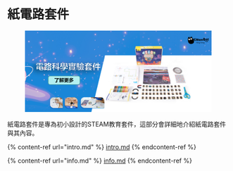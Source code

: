 # 紙電路套件

<figure><img src="../../.gitbook/assets/circuit.png" alt=""><figcaption></figcaption></figure>

紙電路套件是專為初小設計的STEAM教育套件，這部分會詳細地介紹紙電路套件與其內容。

{% content-ref url="intro.md" %}
[intro.md](intro.md)
{% endcontent-ref %}

{% content-ref url="info.md" %}
[info.md](info.md)
{% endcontent-ref %}
